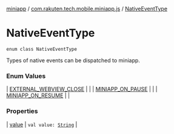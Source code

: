 [miniapp](../../index.md) / [com.rakuten.tech.mobile.miniapp.js](../index.md) / [NativeEventType](./index.md)

# NativeEventType

`enum class NativeEventType`

Types of native events can be dispatched to miniapp.

### Enum Values

| [EXTERNAL_WEBVIEW_CLOSE](-e-x-t-e-r-n-a-l_-w-e-b-v-i-e-w_-c-l-o-s-e.md) |  |
| [MINIAPP_ON_PAUSE](-m-i-n-i-a-p-p_-o-n_-p-a-u-s-e.md) |  |
| [MINIAPP_ON_RESUME](-m-i-n-i-a-p-p_-o-n_-r-e-s-u-m-e.md) |  |

### Properties

| [value](value.md) | `val value: `[`String`](https://kotlinlang.org/api/latest/jvm/stdlib/kotlin/-string/index.html) |

